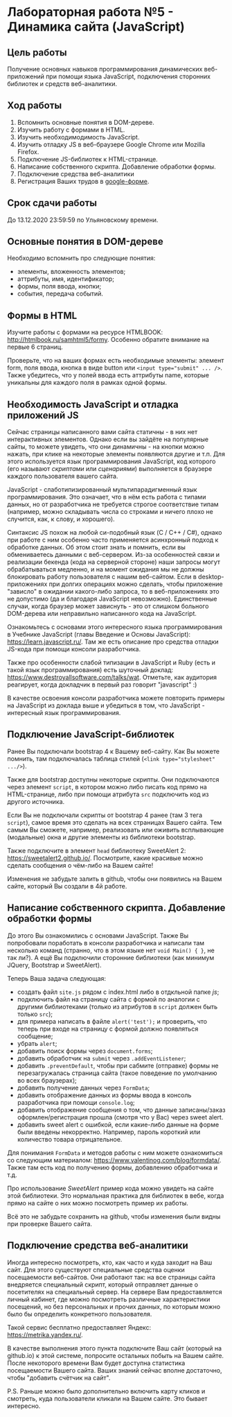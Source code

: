 # Лабораторная работа №5 - Динамика сайта (JavaScript)

## Цель работы

Получение основных навыков программирования динамических веб-приложений при помощи языка JavaScript, подключения сторонних библиотек и средств веб-аналитики.

## Ход работы

1. Вспомнить основные понятия в DOM-дереве.
2. Изучить работу с формами в HTML.
3. Изучить необходимодимость JavaScript.
4. Изучить отладку JS в веб-браузере Google Chrome или Mozilla Firefox.
5. Подключение JS-библиотек к HTML-странице.
6. Написание собственного скрипта. Добавление обработки формы.
7. Подключение средства веб-аналитики
8. Регистрация Ваших трудов в [google-форме](https://docs.google.com/forms/d/e/1FAIpQLSfr1WDhvnp0Wn75XRj7wag4iin8-jWFPJiPAe_zVzY_SidGGw/viewform?usp=sf_link).

## Срок сдачи работы

До 13.12.2020 23:59:59 по Ульяновскому времени.

## Основные понятия в DOM-дереве

Необходимо вспомнить про следующие понятия:

* элементы, вложенность элементов;
* аттрибуты, имя, идентификатор;
* формы, поля ввода, кнопки;
* события, передача событий.

## Формы в HTML

Изучите работы с формами на ресурсе HTMLBOOK: <http://htmlbook.ru/samhtml5/formy>.
Особенно обратите внимание на первые 6 страниц.

Проверьте, что на ваших формах есть необходимые элементы: элемент form, поля ввода, кнопка в виде button или `<input type="submit" ... />`.
Также убедитесь, что у полей ввода есть аттрибуты name, которые уникальны для каждого поля в рамках одной формы.

## Необходимость JavaScript и отладка приложений JS

Сейчас страницы написанного вами сайта статичны - в них нет интерактивных элементов.
Однако если вы зайдёте на популярные сайты, то можете увидеть, что они динамичны - на кнопки можно нажать, при клике на некоторые элементы появляются другие и т.п.
Для этого используется язык программирования JavaScript, код которого (его называют _скриптами_ или _сценариями_) выполняется в браузере каждого пользователя вашего сайта.

JavaScript - слаботипизированный мультипарадигменный язык программирования.
Это означает, что в нём есть работа с типами данных, но от разработчика не требуется строгое соответствие типам (например, можно складывать числа со строками и ничего плохо не случится, как, к слову, и хорошего).

Синтаксис JS похож на любой си-подобный язык (C / C++ / C#), однако при работе с ним особенно часто применяется асинхронный подход к обработке данных.
Об этом стоит знать и помнить, если вы обмениваетесь данными с веб-сервером.
Из-за особенностей связи и реализации бекенда (кода на серверной стороне) наши запросы могут обрабатываться медленно, и на момент ожидания мы не должны блокировать работу пользователя с нашим веб-сайтом.
Если в desktop-приложениях при долгих операциях можно сделать, чтобы приложение "зависло" в ожидании какого-либо запроса, то в веб-приложениях это не допустимо (да и благодаря JavaScript невозможно).
Единственные случаи, когда браузер может зависнуть - это от слишком больного DOM-дерева или неправильно написанного кода на JavaScript.

Ознакомьтесь с основами этого интересного языка программирования в Учебнике JavaScript (главы Введение и Основы JavaScript): <https://learn.javascript.ru/>.
Там же есть описание про средства отладки JS-кода при помощи консоли разработчика.

Также про особенности слабой типизации в JavaScript и Ruby (есть и такой язык программирования) есть шуточный доклад: <https://www.destroyallsoftware.com/talks/wat>.
Отметьте, как аудитория реагирует, когда докладчик в первый раз говорит "javascript" :)

В качестве освоения консоли разработчика можете повторить примеры на JavaScript из доклада выше и убедиться в том, что JavaScript - интересный язык программирования.

## Подключение JavaScript-библиотек

Ранее Вы подключали bootstrap 4 к Вашему веб-сайту.
Как Вы можете помнить, там подключалась таблица стилей (`<link type="stylesheet" .../>`).

Также для bootstrap доступны некоторые скрипты.
Они подключаются через элемент `script`, в котором можно либо писать код прямо на HTML-странице, либо при помощи атрибута `src` подключить код из другого источника.

Если Вы не подключали скрипты от bootstrap 4 ранее (там 3 тега `script`), самое время это сделать на всех страницах Вашего сайта.
Тем самым Вы сможете, например, реализовать или оживить всплывающие (модальные) окна и другие элементы из библиотеки bootstrap.

Также подключите в элемент `head` библиотеку SweetAlert 2: <https://sweetalert2.github.io/>.
Посмотрите, какие красивые можно сделать сообщения о чём-либо на Вашем сайте!

Изменения не забудьте залить в github, чтобы они появились на Вашем сайте, который Вы создали в 4й работе.

## Написание собственного скрипта. Добавление обработки формы

До этого Вы ознакомились с основами JavaScript.
Также Вы попробовали поработать в консоли разработчика и написали там несколько команд (странно, что в этом языке нет `void Main() { }`, не так ли?).
А ещё Вы подключили сторонние библиотеки (как минимум JQuery, Bootstrap и SweetAlert).

Теперь Ваша задача следующая:

* создать файл `site.js` рядом с index.html либо в отдкльной папке _js_;
* подключить файл на страницу сайта с формой по аналогии с другими библиотеками (только из атрибутов в `script` должен быть только `src`);
* для примера написать в файле `alert('test');` и проверить, что теперь при входе на страницу с формой должно появляться сообщение;
* убрать `alert`;
* добавить поиск формы через `document.forms`; 
* добавить обработчик на `submit` через `.addEventListener`;
* добавить `.preventDefault`, чтобы при сабмите (отправке) формы не перезагружалась страница сайта (такое поведение по умолчанию во всех браузерах);
* добавить получение данных через `FormData`;
* добавить отображение данных из формы ввода в консоль разработчика при помощи `console.log`;
* добавить отображение сообщения о том, что данные записаны/заказ оформлен/регистрация прошла (смотря что у Вас) через sweet alert.
* добавить sweet alert с ошибкой, если какие-либо данные на форме были введены некорректно.
  Например, пароль короткий или количество товара отрицательное.

Для понимания `FormData` и методов работы с ним можете ознакомиться со следующим материалом: <https://www.valentinog.com/blog/formdata/>.
Также там есть код по получению формы, добавлению обработчика и т.д.

Про использование _SweetAlert_ пример кода можно увидеть на сайте этой библиотеки.
Это нормальная практика для библиотек в вебе, когда прямо на сайте о них можно посмотреть пример их работы.

Всё это не забудьте сохранить на github, чтобы изменения были видны при проверке Вашего сайта.

## Подключение средства веб-аналитики

Иногда интересно посмотреть, кто, как часто и куда заходит на Ваш сайт.
Для этого существуют специальные средства оценки посещаемости веб-сайтов.
Они работают так: на все страницы сайта внедряется специальный скрипт, который отправляет данные о посетителях на специальный сервер.
На сервере Вам предоставляется личный кабинет, где можно посмотреть различные характеристики посещений, но без персональных и прочих данных, по которым можно было бы определить конкретного пользователя.

Такой сервис бесплатно предоставляет Яндекс: <https://metrika.yandex.ru/>.

В качестве выполнения этого пункта подключите Ваш сайт (который на github.io) к этой системе, попросите остальных побыть на Вашем сайте.
После некоторого времени Вам будет доступна статистика посещаемости Вашего сайта.
Ваших знаний сейчас вполне достаточно, чтобы "добавить счётчик на сайт".

P.S. Раньше можно было дополнительно включить карту кликов и смотреть, куда пользователи кликали на Вашем сайте.
Это бывает интересно.
